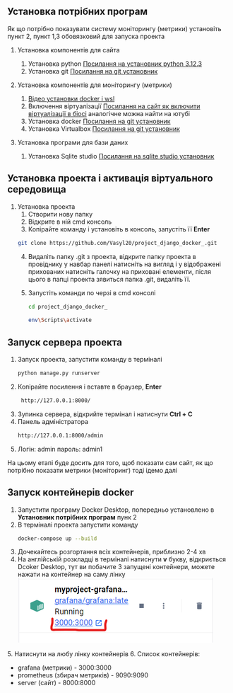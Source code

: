 ## Установка потрібних програм

Як що потрібно показувати систему моніторингу (метрики) установіть пункт 2,
пункт 1,3 обовязковий для запуска проекта 

1. Установка компонентів для сайта
    1. Установка python
    [Посилання на установник python 3.12.3](https://www.python.org/ftp/python/3.12.3/python-3.12.3-amd64.exe)
    2. Установка git [Посилання на git установник](https://github.com/git-for-windows/git/releases/download/v2.45.1.windows.1/Git-2.45.1-64-bit.exe)

2. Установка компонентів для моніторингу (метрики)
     1. [Відео установки docker і wsl](https://www.youtube.com/watch?v=goBwSrfEqBk&t=281s)
     2. Включення віртуалізації [Посилання на сайт як включити віртуалізації в біосі](https://daad.org.ua/13444-yak-vklyuchiti-virtualizatsiyu-v-bios-dokladna-instruktsiya.html)
    аналогічне можна найти на ютубі
    3. Установка docker [Посилання на git установник](https://desktop.docker.com/win/main/amd64/Docker%20Desktop%20Installer.exe?utm_source=docker&utm_medium=webreferral&utm_campaign=dd-smartbutton&utm_location=module&_gl=1*10x9x1*_ga*MTEyNDUzMTkwNS4xNzE2MjM3NTAy*_ga_XJWPQMJYHQ*MTcxNjk4OTUyNC4xNi4xLjE3MTY5ODk1MjguNTYuMC4w)
    4. Установка Virtualbox [Посилання на git установник](https://download.virtualbox.org/virtualbox/7.0.18/VirtualBox-7.0.18-162988-Win.exe)
 
3. Установка програми для бази даних
   1. Установка Sqlite studio [Посилання на sqlite studio установник](https://github.com/pawelsalawa/sqlitestudio/releases/download/3.4.4/SQLiteStudio-3.4.4-windows-x64-installer.exe) 

## Установка проекта і активація віртуального середовища

1. Установка проекта 
   1. Створити нову папку
   2. Відкрите в ній cmd консоль
   3. Копірайте команду і установіть в консоль, запустіть її **Enter**
   ```bash
   git clone https://github.com/Vasyl20/project_django_docker_.git
   ```
   4. Видаліть папку .git з проекта, відкрите папку проекта в провіднику у навбар панелі натисніть на вигляд і у відображені прихованих натисніть галочку на приховані елементи, після цього в папці проекта зявиться папка .git, видаліть її.

   5. Запустіть команди по черзі в cmd консолі
        ``` bash
        cd project_django_docker_
        ```
        ```bash
        env\Scripts\activate
        ```

## Запуск сервера проекта 

1. Запуск проекта, запустити команду в терміналі
     ```bash
     python manage.py runserver
     ```
2. Копірайте посилення і вставте в браузер, **Enter**
   ```bash
    http://127.0.0.1:8000/
    ```
3. Зупинка сервера, відкрийте термінал і натиснути **Ctrl + C**
4. Панель адміністратора 
    ```bash
    http://127.0.0.1:8000/admin
    ```
5. Логін: admin пароль: admin1
   
На цьому етапі буде досить для того, щоб показати сам сайт,
як що потрібно показати метрики (моніторинг) тоді ідемо далі

## Запуск контейнерів docker

1. Запустити програму Docker Desktop, попередньо установлено в **Установник потрібних програм** пунк 2
2. В терміналі проекта запустити команду
   ```bash
   docker-compose up --build
   ```
3. Дочекайтесь розгортання всіх контейнерів, приблизно 2-4 хв
4. На англійській розкладці в терміналі натиснути **v** букву, відкриється Dcoker Desktop, тут ви побачите 3 запущені контейнери, можете нажати на контейнер на саму лінку
   ![](./myapp/static/png/172514.png)

5. Натиснути на любу лінку контейнерів
6. Список контейнерів:
   + grafana (метрики) - 3000:3000⁠  
   + prometheus (збирач метриків) - 9090:9090
   + server (сайт) - 8000:8000

